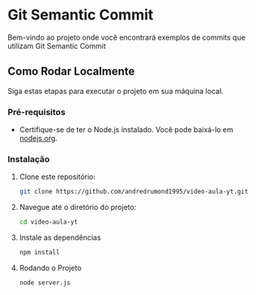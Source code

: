 # Git Semantic Commit

Bem-vindo ao projeto onde você encontrará exemplos de commits que utilizam Git Semantic Commit

## Como Rodar Localmente

Siga estas etapas para executar o projeto em sua máquina local.

### Pré-requisitos

- Certifique-se de ter o Node.js instalado. Você pode baixá-lo em [nodejs.org](https://nodejs.org/).

### Instalação

1. Clone este repositório:

   ```bash
   git clone https://github.com/andredrumond1995/video-aula-yt.git

2. Navegue até o diretório do projeto:

   ```bash
   cd video-aula-yt

3. Instale as dependências

   ```bash
   npm install

3. Rodando o Projeto

   ```bash
   node server.js